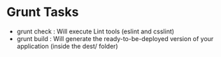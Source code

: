 # Grunt Tasks
* grunt check : Will execute Lint tools (eslint and csslint)
* grunt build : Will generate the ready-to-be-deployed version of your application (inside the dest/ folder)
